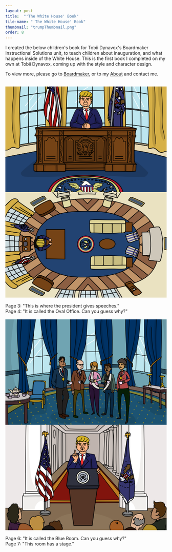 ```yaml
---
layout: post
title:  "'The White House' Book"
tile-name: "'The White House' Book"
thumbnail: "trumpThumbnail.png"
order: 8
---
```


I created the below children's book for Tobii Dynavox's Boardmaker Instructional Solutions unit, to teach children about inauguration, and what happens inside of the White House. This is the first book I completed on my own at Tobii Dynavox, coming up with the style and character design.

To view more, please go to <a href="http://www.boardmakeronline.com/">Boardmaker</a>, or to my <a href="http://dianaconnolly.me/about.html">About</a> and contact me.

<br>

<div class="row">

  <div class="small-12 medium-6 large-6 columns">
    <img src="/img/trumpBook/png/trump3.png" alt="Hero Image">
  </div>

  <div class="small-12 medium-6 large-6 columns">
    <img src="/img/trumpBook/png/trump4.png" alt="Hero Image">
  </div>
  
</div>

<br>

<div class="row">

  <div class="small-12 medium-6 large-6 columns">
    Page 3: "This is where the president gives speeches."
  </div>

  <div class="small-12 medium-6 large-6 columns">
    Page 4: "It is called the Oval Office. Can you guess why?"
  </div>
  
</div>

<br>

<div class="row">

  <div class="small-12 medium-6 large-6 columns">
    <img src="/img/trumpBook/png/trump6.png" alt="Hero Image">
  </div>

  <div class="small-12 medium-6 large-6 columns">
    <img src="/img/trumpBook/png/trump7.png" alt="Hero Image">
  </div>
  
</div>

<br>

<div class="row">

  <div class="small-12 medium-6 large-6 columns">
    Page 6: "It is called the Blue Room. Can you guess why?"
  </div>

  <div class="small-12 medium-6 large-6 columns">
    Page 7: "This room has a stage."
  </div>
  
</div>

